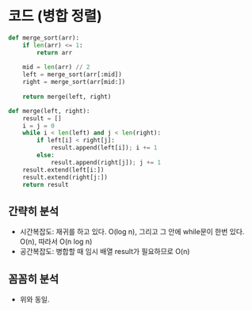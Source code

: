 # 코드 (병합 정렬)
```python
def merge_sort(arr):
    if len(arr) <= 1:
        return arr
    
    mid = len(arr) // 2
    left = merge_sort(arr[:mid])
    right = merge_sort(arr[mid:])
    
    return merge(left, right)

def merge(left, right):
    result = []
    i = j = 0
    while i < len(left) and j < len(right):
        if left[i] < right[j]:
            result.append(left[i]); i += 1
        else:
            result.append(right[j]); j += 1
    result.extend(left[i:])
    result.extend(right[j:])
    return result
```

## 간략히 분석
- 시간복잡도: 재귀를 하고 있다. O(log n), 그리고 그 안에 while문이 한번 있다. O(n), 따라서 O(n log n)
- 공간복잡도: 병합할 때 임시 배열 result가 필요하므로 O(n)

## 꼼꼼히 분석
- 위와 동일.
